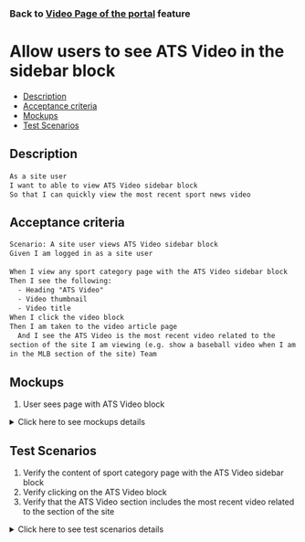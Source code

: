 ### Back to [Video Page of the portal](../../) feature

# Allow users to see ATS Video in the sidebar block

- [Description](#description)
- [Acceptance criteria](#acceptance-criteria)
- [Mockups](#mockups)
- [Test Scenarios](#test-scenarios)

## Description

    As a site user
    I want to able to view ATS Video sidebar block
    So that I can quickly view the most recent sport news video

## Acceptance criteria

    Scenario: A site user views ATS Video sidebar block
    Given I am logged in as a site user

    When I view any sport category page with the ATS Video sidebar block
    Then I see the following:
      - Heading "ATS Video"
      - Video thumbnail
      - Video title
    When I click the video block
    Then I am taken to the video article page
      And I see the ATS Video is the most recent video related to the section of the site I am viewing (e.g. show a baseball video when I am in the MLB section of the site) Team

## Mockups

1. User sees page with ATS Video block

<details>
  <summary>Click here to see mockups details</summary>

**1. User sees page with ATS Video block:**

![Page with ATS Video block Screen](/products/sport_news_portal/web_application_features/video_page/images/page_with_ats_video_bblock.png)

</details>

## Test Scenarios

1. Verify the content of sport category page with the ATS Video sidebar block
2. Verify clicking on the ATS Video block
3. Verify that the ATS Video section includes the most recent video related to the section of the site

<details>
  <summary>Click here to see test scenarios details</summary>

### **#1. Verify the content of sport category page with the ATS Video sidebar block**

|#|Steps|Expected Result
------|-------|----------
|1|Go to sport news site|
|2|Log in your user account|
|3|Click on any sport category page with ATS Video sideblock|On opened page should be the following:<br>- Heading "ATS Video"<br>- Video thumbnail<br>- Video title

### **#2. Verify clicking on the ATS video block**

|#|Steps|Expected Result
------|-------|----------
|1|Go to sport news site|
|2|Log in your user account|
|3|Click on any sport category page with ATS Video sideblock|
|4|Click on ATS sideblock|User is navigating to the video article page

### **#3. Verify that the ATS Video section includes the most recent video related to the section of the site**

|#|Steps|Expected Result
------|-------|----------
|1|Go to sport news site|
|2|Log in your user account|
|3|Click on any sport category page with ATS Video sideblock|
|4|Observe the ATS sideblock|The ATS Video is the most recent video are related to baseball

</details>
